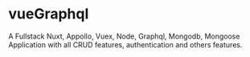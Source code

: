 # vueGraphql

A Fullstack Nuxt, Appollo, Vuex, Node, Graphql, Mongodb, Mongoose Application with all CRUD features, authentication and others features.

